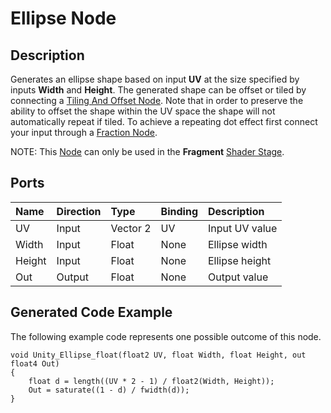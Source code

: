# Ellipse Node

## Description

Generates an ellipse shape based on input **UV** at the size specified by inputs **Width** and **Height**. The generated shape can be offset or tiled by connecting a [Tiling And Offset Node](Tiling-And-Offset-Node.md). Note that in order to preserve the ability to offset the shape within the UV space the shape will not automatically repeat if tiled. To achieve a repeating dot effect first connect your input through a [Fraction Node](Fraction-Node.md).

NOTE: This [Node](Node.md) can only be used in the **Fragment** [Shader Stage](Shader-Stage.md).

## Ports

| Name        | Direction           | Type  | Binding | Description |
|:------------ |:-------------|:-----|:---|:---|
| UV      | Input | Vector 2 | UV | Input UV value |
| Width      | Input | Float | None | Ellipse width |
| Height      | Input | Float | None | Ellipse height |
| Out | Output      |    Float | None | Output value |

## Generated Code Example

The following example code represents one possible outcome of this node.

```
void Unity_Ellipse_float(float2 UV, float Width, float Height, out float4 Out)
{
    float d = length((UV * 2 - 1) / float2(Width, Height));
    Out = saturate((1 - d) / fwidth(d));
}
```